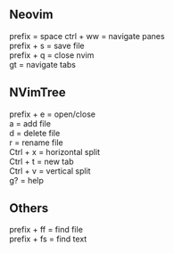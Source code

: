 ## Neovim

prefix = space
ctrl + ww = navigate panes<br>
prefix + s = save file<br>
prefix + q = close nvim<br>
gt = navigate tabs

## NVimTree

prefix + e = open/close<br>
a = add file<br>
d = delete file<br>
r = rename file<br>
Ctrl + x = horizontal split<br>
Ctrl + t = new tab<br>
Ctrl + v = vertical split<br>
g? = help


## Others
prefix + ff = find file<br>
prefix + fs = find text
